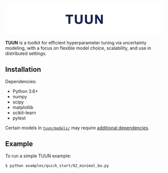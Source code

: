 ![tuun](docs/images/tuun_header.png)

**TUUN** is a toolkit for efficient hyperparameter tuning via uncertainty
modeling, with a focus on flexible model choice, scalability, and use in
distributed settings.

## Installation

Dependencies:
* Python 3.6+
* numpy
* scipy
* matplotlib
* scikit-learn
* pytest

Certain models in [`tuun/models/`](tuun/model/) may require [additional
dependencies](tuun/model/README.md).

## Example

To run a simple TUUN example:
```
$ python examples/quick_start/02_minimal_bo.py
```
